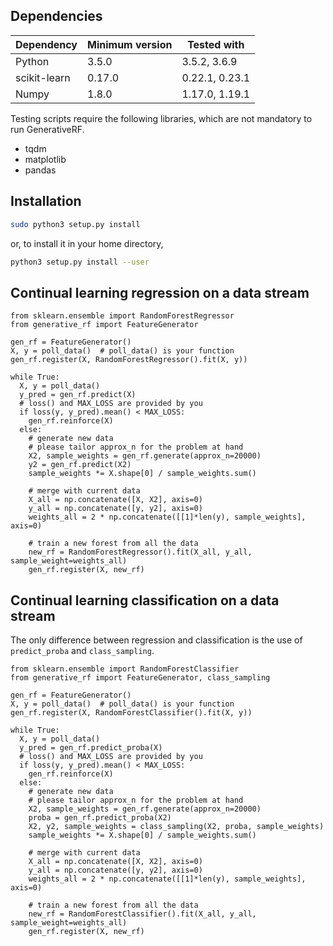 ## Dependencies

| Dependency   | Minimum version | Tested with     |
| ------------ | --------------- | --------------- |
| Python       | 3.5.0           | 3.5.2, 3.6.9    |
| scikit-learn | 0.17.0          | 0.22.1, 0.23.1  |
| Numpy        | 1.8.0           | 1.17.0, 1.19.1  |

Testing scripts require the following libraries, which are not mandatory to run GenerativeRF.

- tqdm
- matplotlib
- pandas

## Installation

```bash
sudo python3 setup.py install
```

or, to install it in your home directory,

```bash
python3 setup.py install --user
```

## Continual learning regression on a data stream

```python3
from sklearn.ensemble import RandomForestRegressor
from generative_rf import FeatureGenerator

gen_rf = FeatureGenerator()
X, y = poll_data()  # poll_data() is your function
gen_rf.register(X, RandomForestRegressor().fit(X, y))

while True:
  X, y = poll_data()
  y_pred = gen_rf.predict(X)
  # loss() and MAX_LOSS are provided by you
  if loss(y, y_pred).mean() < MAX_LOSS:
    gen_rf.reinforce(X)
  else:
    # generate new data
    # please tailor approx_n for the problem at hand
    X2, sample_weights = gen_rf.generate(approx_n=20000)
    y2 = gen_rf.predict(X2)
    sample_weights *= X.shape[0] / sample_weights.sum()

    # merge with current data
    X_all = np.concatenate([X, X2], axis=0)
    y_all = np.concatenate([y, y2], axis=0)
    weights_all = 2 * np.concatenate([[1]*len(y), sample_weights], axis=0)

    # train a new forest from all the data
    new_rf = RandomForestRegressor().fit(X_all, y_all, sample_weight=weights_all)
    gen_rf.register(X, new_rf)
```

## Continual learning classification on a data stream

The only difference between regression and classification is the use of `predict_proba` and `class_sampling`.

```python3
from sklearn.ensemble import RandomForestClassifier
from generative_rf import FeatureGenerator, class_sampling

gen_rf = FeatureGenerator()
X, y = poll_data()  # poll_data() is your function
gen_rf.register(X, RandomForestClassifier().fit(X, y))

while True:
  X, y = poll_data()
  y_pred = gen_rf.predict_proba(X)
  # loss() and MAX_LOSS are provided by you
  if loss(y, y_pred).mean() < MAX_LOSS:
    gen_rf.reinforce(X)
  else:
    # generate new data
    # please tailor approx_n for the problem at hand
    X2, sample_weights = gen_rf.generate(approx_n=20000)
    proba = gen_rf.predict_proba(X2)
    X2, y2, sample_weights = class_sampling(X2, proba, sample_weights)
    sample_weights *= X.shape[0] / sample_weights.sum()

    # merge with current data
    X_all = np.concatenate([X, X2], axis=0)
    y_all = np.concatenate([y, y2], axis=0)
    weights_all = 2 * np.concatenate([[1]*len(y), sample_weights], axis=0)

    # train a new forest from all the data
    new_rf = RandomForestClassifier().fit(X_all, y_all, sample_weight=weights_all)
    gen_rf.register(X, new_rf)
```
